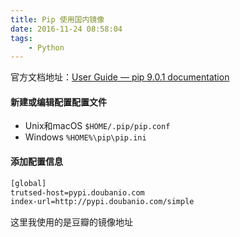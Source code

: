 ```yaml
---
title: Pip 使用国内镜像
date: 2016-11-24 08:58:04
tags:
    - Python
---
```

官方文档地址：[User Guide — pip 9.0.1 documentation](https://pip.pypa.io/en/stable/user_guide/#configuration)
#### 新建或编辑配置配置文件
- Unix和macOS
`$HOME/.pip/pip.conf`
- Windows
`%HOME%\pip\pip.ini`
#### 添加配置信息
```bash
[global]
trutsed-host=pypi.doubanio.com
index-url=http://pypi.doubanio.com/simple
```
这里我使用的是豆瓣的镜像地址
